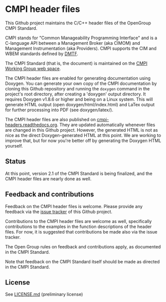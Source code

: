 CMPI header files
=================

This Github project maintains the C/C++ header files of the OpenGroup CMPI
Standard.

CMPI stands for "Common Manageability Programming Interface" and is a C-language
API between a Management Broker (aka CIMOM) and Management Instrumentation (aka
Providers). CMPI supports the CIM and WBEM standards defined by
[DMTF](http://www.dmtf.org).

The CMPI Standard (that is, the document) is maintained on the
[CMPI Working Group web space](https://wiki.opengroup.org/councils-wiki/doku.php?id=forums:enterprise_management:cmpi:start).

The CMPI header files are enabled for generating documentation using Doxygen.
You can generate your own copy of the CMPI documentation by cloning this Github
repository and running the `doxygen` command in the project's root directory,
after creating a 'doxygen' output directory. It requires Doxygen v1.8.6 or
higher and being on a Linux system. This will generate HTML output (open
doxygen/html/index.html) and LaTex output for further processing into PDF (see
doxygen/latex/).
 
The CMPI header files are also published on
[cmpi-headers.readthedocs.org](https://cmpi-headers.readthedocs.org/). They are
updated automatically whenever files are changed in this Github project.
However, the generated HTML is not as nice as the direct Doxygen-generated HTML
at this point. We are working to improve that, but for now you're better off by
generating the Doxygen HTML yourself.

Status
------

At this point, version 2.1 of the CMPI Standard is being finalized, and the
CMPI header files are nearly done as well.

Feedback and contributions
--------------------------

Feedback on the CMPI header files is welcome. Please provide any feedback via
the [issue tracker](./issues) of this Github project.

Contributions to the CMPI header files are welcome as well, specifically
contributions to the examples in the function descriptions of the header files.
For now, it is suggested that contributions be made also via the issue tracker.

The Open Group rules on feedback and contributions apply, as documented in the
CMPI Standard.

Note that feedback on the CMPI Standard itself should be made as directed in
the CMPI Standard.

License
-------

See [LICENSE.md](LICENSE.md) (preliminary license)
